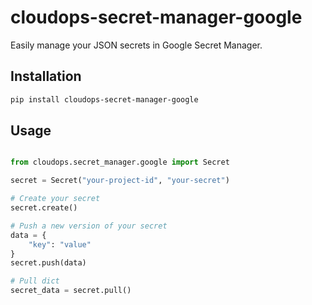 # cloudops-secret-manager-google

Easily manage your JSON secrets in Google Secret Manager.

## Installation

```bash
pip install cloudops-secret-manager-google
```

## Usage

```python

from cloudops.secret_manager.google import Secret

secret = Secret("your-project-id", "your-secret")

# Create your secret
secret.create()

# Push a new version of your secret
data = {
    "key": "value"
}
secret.push(data)

# Pull dict
secret_data = secret.pull()

```
